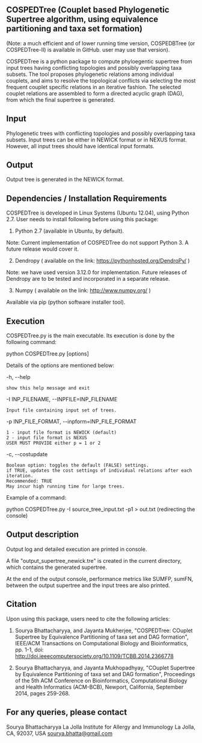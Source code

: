 COSPEDTree (Couplet based Phylogenetic Supertree algorithm, using equivalence partitioning and taxa set formation)
-------------

(Note: a much efficient and of lower running time version, COSPEDBTree (or COSPEDTree-II) is available in GitHub. 
user may use that version).

COSPEDTree is a python package to compute phyloegentic supertree from input trees having conflicting topologies and 
possibly overlapping taxa subsets. The tool proposes phylogenetic relations among individual couplets, and aims 
to resolve the topological conflicts via selecting the most frequent couplet specific relations in an iterative fashion. 
The selected couplet relations are assembled to form a directed acyclic graph (DAG), from which the final supertree 
is generated.

Input
------

Phylogenetic trees with conflicting topologies and possibly overlapping taxa subsets. Input trees can be either in 
NEWICK format or in NEXUS format. However, all input trees should have identical input formats.

Output
--------

Output tree is generated in the NEWICK format.

Dependencies / Installation Requirements
----------------

COSPEDTree is developed in Linux Systems (Ubuntu 12.04), using Python 2.7. 
User needs to install following before using this package:

1) Python 2.7 (available in Ubuntu, by default).

Note: Current implementation of COSPEDTree do not support Python 3. A future release would cover it.

2) Dendropy ( available on the link: https://pythonhosted.org/DendroPy/ )

Note: we have used version 3.12.0 for implementation. Future releases of Dendropy are to be tested and incorporated 
in a separate release.

3) Numpy ( available on the link: http://www.numpy.org/ )

Available via pip (python software installer tool).


Execution 
-------------

COSPEDTree.py is the main executable. Its execution is done by the following command:

python COSPEDTree.py [options]
	  
Details of the options are mentioned below:

  -h, --help            

	show this help message and exit
  
  -I INP_FILENAME, --INPFILE=INP_FILENAME
                        
	Input file containing input set of trees.
                        
  -p INP_FILE_FORMAT, --inpform=INP_FILE_FORMAT
                        
	1 - input file format is NEWICK (default)
	2 - input file format is NEXUS       
	USER MUST PROVIDE either p = 1 or 2
  
  -c, --costupdate      
           
	Boolean option: toggles the default (FALSE) settings.
	if TRUE, updates the cost settings of individual relations after each iteration. 
	Recommended: TRUE
	May incur high running time for large trees.			                
                        

Example of a command:

python COSPEDTree.py -I source_tree_input.txt -p1 > out.txt (redirecting the console)

Output description
--------------------

Output log and detailed execution are printed in console.

A file "output_supertree_newick.tre" is created in the current directory, which contains the generated supertree.

At the end of the output console, performance metrics like SUMFP, sumFN, between the output supertree and the 
input trees are also printed.

Citation
---------

Upon using this package, users need to cite the following articles:

1) Sourya Bhattacharyya, and Jayanta Mukherjee, "COSPEDTree: COuplet Supertree by Equivalence Partitioning of 
taxa set and DAG formation", IEEE/ACM Transactions on Computational Biology and Bioinformatics, pp. 1-1, doi: http://doi.ieeecomputersociety.org/10.1109/TCBB.2014.2366778

2) Sourya Bhattacharyya, and Jayanta Mukhopadhyay, "COuplet Supertree by Equivalence Partitioning of 
taxa set and DAG formation", Proceedings of the 5th ACM Conference on Bioinformatics, Computational 
Biology and Health Informatics (ACM-BCB), Newport, California, September 2014, pages 259-268.



For any queries, please contact
-------------------------------

Sourya Bhattacharyya 
La Jolla Institute for Allergy and Immunology
La Jolla, CA, 92037, USA
<sourya.bhatta@gmail.com>




